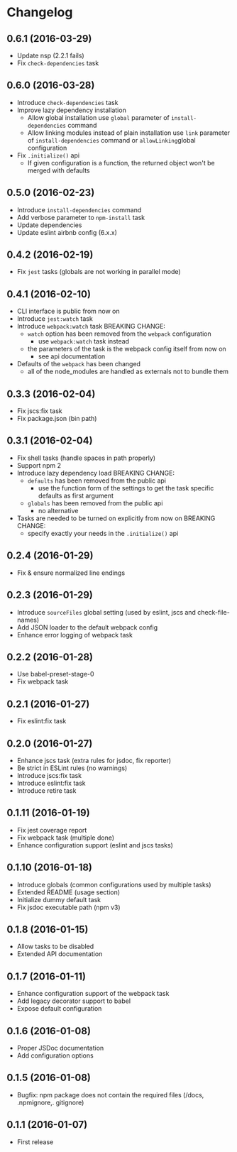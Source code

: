 # Changelog

## 0.6.1 (2016-03-29)
- Update nsp (2.2.1 fails)
- Fix ```check-dependencies``` task

## 0.6.0 (2016-03-28)
- Introduce ```check-dependencies``` task
- Improve lazy dependency installation
    - Allow global installation
        use ```global``` parameter of ```install-dependencies``` command
    - Allow linking modules instead of plain installation
        use ```link``` parameter of ```install-dependencies``` command
        or ```allowLinking```global configuration
- Fix ```.initialize()``` api
    - If given configuration is a function,
     the returned object won't be merged with defaults

## 0.5.0 (2016-02-23)
- Introduce ```install-dependencies``` command
- Add verbose parameter to ```npm-install``` task
- Update dependencies
- Update eslint airbnb config (6.x.x)

## 0.4.2 (2016-02-19)
- Fix ```jest``` tasks (globals are not working in parallel mode)

## 0.4.1 (2016-02-10)
- CLI interface is public from now on
- Introduce ```jest:watch``` task
- Introduce ```webpack:watch``` task
    BREAKING CHANGE:
    - ```watch``` option has been removed from the ```webpack``` configuration
        - use ```webpack:watch``` task instead
    - the parameters of the task is the webpack config itself from now on
        - see api documentation
- Defaults of the ```webpack``` has been changed
    - all of the node_modules are handled as externals not to bundle them

## 0.3.3 (2016-02-04)
- Fix jscs:fix task
- Fix package.json (bin path)

## 0.3.1 (2016-02-04)
- Fix shell tasks (handle spaces in path properly)
- Support npm 2
- Introduce lazy dependency load
    BREAKING CHANGE:
    - ```defaults``` has been removed from the public api
        - use the function form of the settings to get the
        task specific defaults as first argument
    - ```globals``` has been removed from the public api
        - no alternative
- Tasks are needed to be turned on explicitly from now on
    BREAKING CHANGE:
    - specify exactly your needs in the ```.initialize()``` api

## 0.2.4 (2016-01-29)
- Fix & ensure normalized line endings

## 0.2.3 (2016-01-29)
- Introduce ```sourceFiles``` global setting (used by eslint, jscs and check-file-names)
- Add JSON loader to the default webpack config
- Enhance error logging of webpack task

## 0.2.2 (2016-01-28)
- Use babel-preset-stage-0
- Fix webpack task

## 0.2.1 (2016-01-27)
- Fix eslint:fix task

## 0.2.0 (2016-01-27)
- Enhance jscs task (extra rules for jsdoc, fix reporter)
- Be strict in ESLint rules (no warnings)
- Introduce jscs:fix task
- Introduce eslint:fix task
- Introduce retire task

## 0.1.11 (2016-01-19)
- Fix jest coverage report
- Fix webpack task (multiple done)
- Enhance configuration support (eslint and jscs tasks)

## 0.1.10 (2016-01-18)
- Introduce globals (common configurations used by multiple tasks)
- Extended README (usage section)
- Initialize dummy default task
- Fix jsdoc executable path (npm v3)

## 0.1.8 (2016-01-15)
- Allow tasks to be disabled
- Extended API documentation

## 0.1.7 (2016-01-11)
- Enhance configuration support of the webpack task
- Add legacy decorator support to babel
- Expose default configuration

## 0.1.6 (2016-01-08)
- Proper JSDoc documentation
- Add configuration options

## 0.1.5 (2016-01-08)
- Bugfix: npm package does not contain the required files (/docs, .npmignore,. gitignore)

## 0.1.1 (2016-01-07)
- First release
